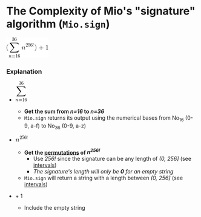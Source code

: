 # The Complexity of Mio's "signature" algorithm (`Mio.sign`)

![Complexity of Mio.sign](img/a.png "Complexity of Mio.sign")

### Explanation

- ![Sum of n=16, to n=36](img/b.png "Sum of n=16, to n=36")
  - __Get the sum from *n=16* to *n=36*__
  - `Mio.sign` returns its output using the numerical bases from No<sub>16</sub> (0-9, a-f) to No<sub>36</sub> (0-9, a-z)

- ![n^256!](img/c.png "n^256!")
  - __Get the [permutations](https://en.wikipedia.org/wiki/Permutation) of _n<sup>256!</sup>___
    - Use *256!* since the signature can be any length of *(0, 256]* (see [intervals])
    - _The signature's length will only be **0** for an empty string_
  - `Mio.sign` will return a string with a length between *(0, 256]* (see [intervals])

- \+ 1
  - Include the empty string

[intervals]: https://en.wikipedia.org/wiki/Interval_(mathematics)
